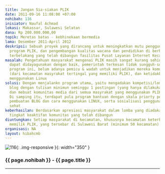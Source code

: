```yaml
---
title: Jangan Sia-siakan PLIK
date: 2011-09-16 11:08:00 +07:00
nohibah: 116
inisiator: Naufal Achmad
lokasi: Makassar, Sulawesi Selatan
dana: Rp 200.000.000,00
topik: Meretas batas - kebhinekaan bermedia
lama: Desember 2011-April 2012
deskripsi: Sebuah proyek yang dirancang untuk meningkatkan mutu pengguna, optimalisasi
  program PLIK, dan pengembangan kualitas wacana dan pendidikan di berbagai kecamatan
  terbelakang yang telah dibangun fasilitas Pusat Layanan Internet Kecamatan (PLIK)
masalah: Pengetahuan masyarakat mengenai PLIK masih sangat kurang sehingaa PLIK belum
  dapat didayagunakan dengan baik, pemerintah terkesan tidak sungguh-sungguh dalam
  program ini, belum adanya pemicu & wadah untuk menjadikan mereka komunitas besar
  (dari kecamatan masyrakat tertingal yang memiliki PLIK), dan ketidakbiasaan masyarakat
  menggunakan Linux
solusi: Dengan menjalankn program utama, yaitu mengadakan kompetisi/lomba membuat
  blog dengan tulisan minimun seminggu 1 postingan (yang hanya dilakukan melalui PLIK)
  dan mebuat komunitas media dari semua masyrakat yang menggunakan PLIK di SULSELBAR.
  Di samping itu, terdapat pula program bantuan dengan skala priorty pelatihan & pendampingan
  pembuatan BLOG dan cara menggunakan LINUX, serta sosialisasi penggunaan internet
  sehat
keberhasilan: Berdasarkan apresiasi masyarakat dalam lomba yang diadakan dan dari
  tingkat keaktifan komunitas yang telah dibangun
diuntungkan: Setiap masyarakat di kecamatan, khususnya kecamatan keterbelakang yang
  memilik PLIK, yang tersebar di Sulawesi Barat (minimum 50 kecamatan)
organisasi: NA
layout: hibahcmb
---
```


![116](/static/img/hibahcmb/116.png){: .img-responsive }{: width="350" }

### {{ page.nohibah }} - {{ page.title }}

---
